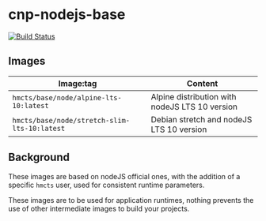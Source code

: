 # cnp-nodejs-base

[![Build Status](https://dev.azure.com/hmcts/CNP/_apis/build/status/NodeJS%20base%20image%20build?branchName=master)](https://dev.azure.com/hmcts/CNP/_build/latest?definitionId=97&branchName=master)

## Images

| Image:tag                                    | Content                                        |
| -------------------------------------------- | ---------------------------------------------- |
| `hmcts/base/node/alpine-lts-10:latest`       | Alpine distribution with nodeJS LTS 10 version |
| `hmcts/base/node/stretch-slim-lts-10:latest` | Debian stretch and nodeJS LTS 10 version       |

## Background

These images are based on nodeJS official ones, with the addition of a specific `hmcts` user, used for consistent runtime parameters.

These images are to be used for application runtimes, nothing prevents the use of other intermediate images to build your projects.
